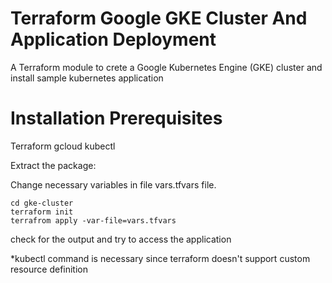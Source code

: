 # Terraform Google GKE Cluster And Application Deployment

A Terraform module to crete a Google Kubernetes Engine (GKE) cluster and install sample kubernetes application

# Installation Prerequisites
Terraform
gcloud
kubectl


Extract the package:

Change necessary variables in file vars.tfvars file.

```
cd gke-cluster 
terraform init
terrafrom apply -var-file=vars.tfvars
```

check for the output and try to access the application

*kubectl command is necessary since terraform doesn't support custom resource definition
